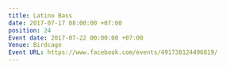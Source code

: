 ```yaml
---
title: Latino Bass
date: 2017-07-17 08:00:00 +07:00
position: 24
Event date: 2017-07-22 00:00:00 +07:00
Venue: Birdcage
Event URL: https://www.facebook.com/events/491738124496819/
---
```


